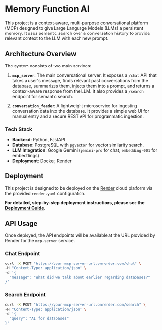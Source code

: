 # Memory Function AI

This project is a context-aware, multi-purpose conversational platform (MCP) designed to give Large Language Models (LLMs) a persistent memory. It uses semantic search over a conversation history to provide relevant context to the LLM with each new prompt.

## Architecture Overview

The system consists of two main services:

1.  **`mcp_server`**: The main conversational server. It exposes a `/chat` API that takes a user's message, finds relevant past conversations from the database, summarizes them, injects them into a prompt, and returns a context-aware response from the LLM. It also provides a `/search` endpoint for semantic search.

2.  **`conversation_feeder`**: A lightweight microservice for ingesting conversation data into the database. It provides a simple web UI for manual entry and a secure REST API for programmatic ingestion.

### Tech Stack

*   **Backend**: Python, FastAPI
*   **Database**: PostgreSQL with `pgvector` for vector similarity search.
*   **LLM Integration**: Google Gemini (`gemini-pro` for chat, `embedding-001` for embeddings)
*   **Deployment**: Docker, Render

## Deployment

This project is designed to be deployed on the [Render](https://render.com/) cloud platform via the provided `render.yaml` configuration.

**For detailed, step-by-step deployment instructions, please see the [Deployment Guide](DEPLOYMENT.md).**

## API Usage

Once deployed, the API endpoints will be available at the URL provided by Render for the `mcp-server` service.

### Chat Endpoint

```bash
curl -X POST "https://your-mcp-server-url.onrender.com/chat" \
-H "Content-Type: application/json" \
-d '{
  "message": "What did we talk about earlier regarding databases?"
}'
```

### Search Endpoint

```bash
curl -X POST "https://your-mcp-server-url.onrender.com/search" \
-H "Content-Type: application/json" \
-d '{
  "query": "AI for databases"
}'
```